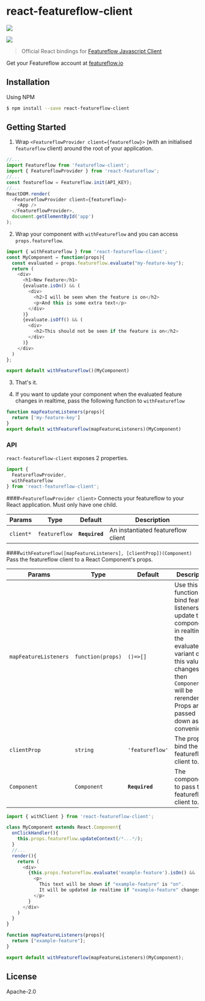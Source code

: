# react-featureflow-client

[![][npm-img]][npm-url]

[![][dependency-img]][dependency-url]

> Official React bindings for [Featureflow Javascript Client](https://github.com/featureflow/featureflow-javascript-sdk)

Get your Featureflow account at [featureflow.io](http://www.featureflow.io)

## Installation

Using NPM
```bash
$ npm install --save react-featureflow-client
```

## Getting Started
1. Wrap `<FeatureflowProvider client={featureflow}>` (with an initialised `featureflow` client) around the root of your application.
```javascript
//...
import Featureflow from 'featureflow-client';
import { FeatureflowProvider } from 'react-featureflow';
//...
const featureflow = Featureflow.init(API_KEY);
//...
ReactDOM.render(
  <FeatureflowProvider client={featureflow}>
    <App />
  </FeatureflowProvider>,
  document.getElementById('app')
);
```
2. Wrap your component with `withFeatureflow` and you can access `props.featureflow`.
```javascript
import { withFeatureflow } from 'react-featureflow-client';
const MyComponent = function(props){
  const evaluated = props.featureflow.evaluate("my-feature-key");
  return (
    <div>
      <h1>New Feature</h1>
      {evaluate.isOn() && (
        <div>
          <h2>I will be seen when the feature is on</h2>
          <p>And this is some extra text</p>
        </div>
      )}
      {evaluate.isOff() && (
        <div>
          <h2>This should not be seen if the feature is on</h2>
        </div>
      )}
    </div>
  )
};

export default withFeatureflow()(MyComponent)
```
3. That's it. 

4. If you want to update your component when the evaluated feature changes in realtime, 
pass the following function to `withFeatureflow`
```javascript
function mapFeatureListeners(props){
  return ['my-feature-key']
}
export default withFeatureflow(mapFeatureListeners)(MyComponent)
```

### API
`react-featureflow-client` exposes 2 properties.
```javascript
import {
  FeatureflowProvider, 
  withFeatureflow
} from 'react-featureflow-client';
```
####`<FeatureflowProvider client>`
Connects your featureflow to your React application. Must only have one child.

| Params | Type | Default | Description |
|---------------|----------|--------------|----------------------------------------------------------------|
| `client*` | `featureflow` | **`Required`** | An instantiated featureflow client |

####`withFeatureflow([mapFeatureListeners], [clientProp])(Component)`
Pass the featureflow client to a React Component's props.

| Params | Type | Default | Description |
|---------------|----------|--------------|----------------------------------------------------------------|
| `mapFeatureListeners` | `function(props)` | `()=>[]` | Use this function to bind feature listeners to update the component in realtime. If the evaluated variant of this value changes then `Component` will be rerendered. Props are passed down as a convenience. |
| `clientProp` | `string` | `'featureflow'` | The prop to bind the featureflow client to. |
| `Component` | `Component` | **`Required`** | The component to pass the featureflow client to.  |

```javascript
import { withClient } from 'react-featureflow-client';

class MyComponent extends React.Component{
  onClickHandler(){
    this.props.featureflow.updateContext(/*...*/);
  }
  //...
  render(){
    return (
      <div>
        {this.props.featureflow.evaluate('example-feature').isOn() && 
          <p>
            This text will be shown if "example-feature" is "on". 
            It will be updated in realtime if "example-feature" changes it's value.
          </p>
        }
      </div>
    )
  }
}

function mapFeatureListeners(props){
  return ["example-feature"];
}

export default withFeatureflow(mapFeatureListeners)(MyComponent);
```

## License

Apache-2.0

[npm-url]: https://nodei.co/npm/react-featureflow-client
[npm-img]: https://nodei.co/npm/react-featureflow-client.png

[dependency-url]: https://www.featureflow.io
[dependency-img]: https://www.featureflow.io/wp-content/uploads/2016/12/featureflow-web.png